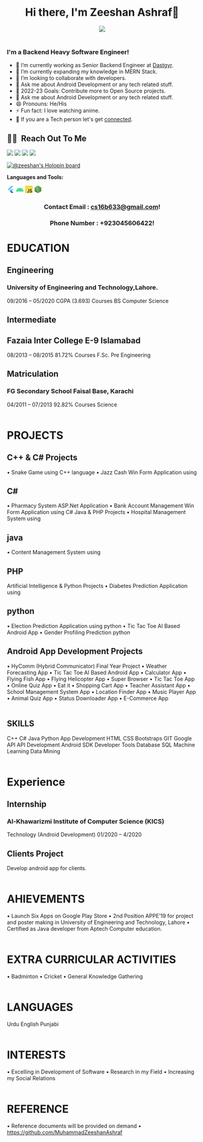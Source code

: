  <div align="center">
    <h1> Hi there, I'm Zeeshan Ashraf🚀<a href="#"></h1>
  </div>
<p align="center">
<a href="https://github.com/MuhammadZeeshanAshraf"><img src="https://readme-typing-svg.herokuapp.com?lines=NodeJs+And+NestJs+Developer;Senior+Backend+Engineer;AWS+And+Oracle+Cloud+Consultant;MERN+STACK+Developer&center=true&width=500&height=50"></a>
  



<br/>
<br/>


### I'm a Backend Heavy Software Engineer!

- 🔭 I’m currently working as Senior Backend Engineer at [Dastgyr](https://www.dastgyr.com/).
- 🌱 I’m currently expanding my knowledge in MERN Stack.
- 👯 I’m looking to collaborate with developers.
- 💬 Ask me about Android Development or any tech related stuff.
- 🥅 2022-23 Goals: Contribute more to Open Source projects.
- 💬 Ask me about Android Development or any tech related stuff.
- 😄 Pronouns: He/His
- ⚡ Fun fact: I love watching anime.
- 💎 If you are a Tech person let's get [connected](https://www.linkedin.com/in/zeeshan-ashraf-dev/).

## 🤝🏻 &nbsp;Reach Out To  Me

<p align="left">
<a href="https://www.linkedin.com/in/zeeshan-ashraf-dev/"><img src="https://img.shields.io/badge/-Zeeshan%20Ashraf-0077B5?style=flat&logo=Linkedin&logoColor=white"/></a>
<a href="mailto:m.zeeshan.ashraf.633@gmail.com"><img src="https://img.shields.io/badge/-m.zeeshan.ashraf.633@gmail.com-D14836?style=flat&logo=Gmail&logoColor=white"/></a>
<a href="https://leetcode.com/ZeeshanAshraf/"><img src="https://img.shields.io/badge/-Zeeshan%20Ashraf-00000?style=flat&logo=Leetcode&logoColor=yellow"/></a>
<a href="https://www.facebook.com/zeeshan.ashraf.9699523/"><img src="https://img.shields.io/badge/-@Zeeshan-1877F2?style=flat&logo=Facebook&logoColor=white"/></a>
</p>

[![@zeeshan's Holopin board](https://holopin.me/zeeshan)](https://holopin.io/@zeeshan)




**Languages and Tools:**  

<code><img height="20" src="https://raw.githubusercontent.com/github/explore/80688e429a7d4ef2fca1e82350fe8e3517d3494d/topics/flutter/flutter.png"></code>
<code><img height="20" src="https://raw.githubusercontent.com/github/explore/80688e429a7d4ef2fca1e82350fe8e3517d3494d/topics/android/android.png"></code>
<code><img height="20" src="https://raw.githubusercontent.com/github/explore/80688e429a7d4ef2fca1e82350fe8e3517d3494d/topics/javascript/javascript.png"></code>
<code><img height="20" src="https://raw.githubusercontent.com/github/explore/80688e429a7d4ef2fca1e82350fe8e3517d3494d/topics/nodejs/nodejs.png"></code>    



<div align="center">

### Contact Email : cs16b633@gmail.com!
### Phone Number  : +923045606422!

</div>
<div align="left">

# EDUCATION
## Engineering
### University of Engineering and Technology,Lahore.
<p>09/2016 – 05/2020 CGPA (3.693)
Courses
BS Computer Science
 </p>
 
## Intermediate
## Fazaia Inter College E-9 Islamabad
 <p>08/2013 – 08/2015 81.72%
Courses
F.Sc. Pre Engineering
   </p>
  
## Matriculation
### FG Secondary School Faisal Base, Karachi
04/2011 – 07/2013 92.82%
Courses
Science
<br/>
<br/>
# PROJECTS
## C++ & C# Projects
• Snake Game using C++ language
• Jazz Cash Win Form Application using
## C#
• Pharmacy System ASP.Net Application
• Bank Account Management Win Form
Application using C#
 Java & PHP Projects
• Hospital Management System using
## java
• Content Management System using
## PHP
Artificial Intelligence & Python Projects
• Diabetes Prediction Application using
## python
• Election Prediction Application using
python
• Tic Tac Toe AI Based Android App
• Gender Profiling Prediction python
## Android App Development Projects
• HyComm (Hybrid Communicator) Final
Year Project
• Weather Forecasting App
• Tic Tac Toe AI Based Android App
• Calculator App
• Flying Fish App
• Flying Helicopter App
• Super Browser
• Tic Tac Toe App
• Online Quiz App
• Eat it
• Shopping Cart App
• Teacher Assistant App
• School Management System App
• Location Finder App
• Music Player App
• Animal Quiz App
• Status Downloader App
• E-Commerce App
<br/>
<br/>
## SKILLS
C++ C# Java Python App Development
HTML CSS Bootstraps GIT Google API
 API Development Android SDK Developer Tools
 Database SQL Machine Learning Data Mining
 <br/>
<br/>
# Experience
## Internship
### Al-Khawarizmi Institute of Computer Science (KICS)
Technology (Android Development)
01/2020 – 4/2020
## Clients Project
Develop android app for clients.
<br/>
<br/>
# AHIEVEMENTS
• Launch Six Apps on Google Play Store
• 2nd Position APPE’19 for project and poster making
in University of Engineering and Technology, Lahore
• Certified as Java developer from Aptech Computer
education.
<br/>
<br/>
# EXTRA CURRICULAR ACTIVITIES
• Badminton
• Cricket
• General Knowledge Gathering
<br/>
<br/>
# LANGUAGES
Urdu
English
Punjabi
<br/>
<br/>
# INTERESTS
• Excelling in Development of Software
• Research in my Field
• Increasing my Social Relations
<br/>
<br/>
# REFERENCE
• Reference documents will be provided on demand
• https://github.com/MuhammadZeeshanAshraf

</div>
